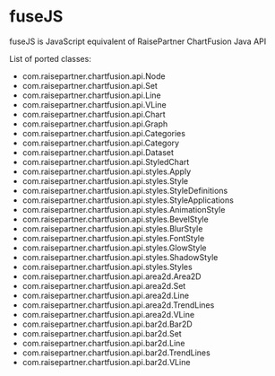 fuseJS
======
fuseJS is JavaScript equivalent of RaisePartner ChartFusion Java API

List of ported classes:
- com.raisepartner.chartfusion.api.Node
- com.raisepartner.chartfusion.api.Set
- com.raisepartner.chartfusion.api.Line
- com.raisepartner.chartfusion.api.VLine
- com.raisepartner.chartfusion.api.Chart
- com.raisepartner.chartfusion.api.Graph
- com.raisepartner.chartfusion.api.Categories
- com.raisepartner.chartfusion.api.Category
- com.raisepartner.chartfusion.api.Dataset
- com.raisepartner.chartfusion.api.StyledChart
- com.raisepartner.chartfusion.api.styles.Apply
- com.raisepartner.chartfusion.api.styles.Style
- com.raisepartner.chartfusion.api.styles.StyleDefinitions
- com.raisepartner.chartfusion.api.styles.StyleApplications
- com.raisepartner.chartfusion.api.styles.AnimationStyle
- com.raisepartner.chartfusion.api.styles.BevelStyle
- com.raisepartner.chartfusion.api.styles.BlurStyle
- com.raisepartner.chartfusion.api.styles.FontStyle
- com.raisepartner.chartfusion.api.styles.GlowStyle
- com.raisepartner.chartfusion.api.styles.ShadowStyle
- com.raisepartner.chartfusion.api.styles.Styles
- com.raisepartner.chartfusion.api.area2d.Area2D
- com.raisepartner.chartfusion.api.area2d.Set
- com.raisepartner.chartfusion.api.area2d.Line
- com.raisepartner.chartfusion.api.area2d.TrendLines
- com.raisepartner.chartfusion.api.area2d.VLine
- com.raisepartner.chartfusion.api.bar2d.Bar2D
- com.raisepartner.chartfusion.api.bar2d.Set
- com.raisepartner.chartfusion.api.bar2d.Line
- com.raisepartner.chartfusion.api.bar2d.TrendLines
- com.raisepartner.chartfusion.api.bar2d.VLine